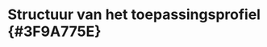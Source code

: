 # Structuur van het toepassingsprofiel {#3F9A775E}
<section data-include-format='markdown' data-include='008-DCAT_als_universeel_vocabulaire.md'></section>
<section data-include-format='markdown' data-include='009-Overzicht_Klassen.md'></section>
<section data-include-format='markdown' data-include='010-Optionaliteit.md'></section>
<section data-include-format='markdown' data-include='011-Waardelijsten.md'></section>
<section data-include-format='markdown' data-include='012-Omschrijving_eigenschappen.md'></section>
<section data-include-format='markdown' data-include='013-Ondersteuning_voor_meertaligheid.md'></section>
